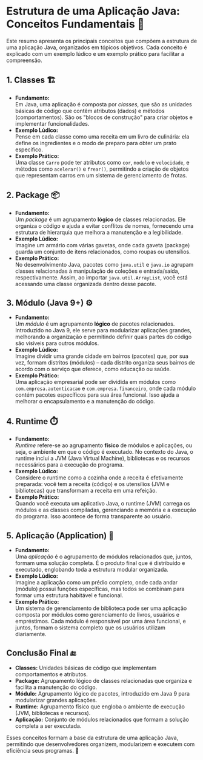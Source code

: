 # Estrutura de uma Aplicação Java: Conceitos Fundamentais 🚀

Este resumo apresenta os principais conceitos que compõem a estrutura de uma aplicação Java, organizados em tópicos objetivos. Cada conceito é explicado com um exemplo lúdico e um exemplo prático para facilitar a compreensão.



## 1. Classes 🏗️
- **Fundamento:**  
  Em Java, uma aplicação é composta por *classes*, que são as unidades básicas de código que contêm atributos (dados) e métodos (comportamentos). São os "blocos de construção" para criar objetos e implementar funcionalidades.
- **Exemplo Lúdico:**  
  Pense em cada classe como uma receita em um livro de culinária: ela define os ingredientes e o modo de preparo para obter um prato específico.
- **Exemplo Prático:**  
  Uma classe `Carro` pode ter atributos como `cor`, `modelo` e `velocidade`, e métodos como `acelerar()` e `frear()`, permitindo a criação de objetos que representam carros em um sistema de gerenciamento de frotas.



## 2. Package 📦
- **Fundamento:**  
  Um *package* é um agrupamento **lógico** de classes relacionadas. Ele organiza o código e ajuda a evitar conflitos de nomes, fornecendo uma estrutura de hierarquia que melhora a manutenção e a legibilidade.
- **Exemplo Lúdico:**  
  Imagine um armário com várias gavetas, onde cada gaveta (package) guarda um conjunto de itens relacionados, como roupas ou utensílios.
- **Exemplo Prático:**  
  No desenvolvimento Java, pacotes como `java.util` e `java.io` agrupam classes relacionadas à manipulação de coleções e entrada/saída, respectivamente. Assim, ao importar `java.util.ArrayList`, você está acessando uma classe organizada dentro desse pacote.



## 3. Módulo (Java 9+) ⚙️
- **Fundamento:**  
  Um *módulo* é um agrupamento **lógico** de pacotes relacionados. Introduzido no Java 9, ele serve para modularizar aplicações grandes, melhorando a organização e permitindo definir quais partes do código são visíveis para outros módulos.
- **Exemplo Lúdico:**  
  Imagine dividir uma grande cidade em bairros (pacotes) que, por sua vez, formam distritos (módulos) – cada distrito organiza seus bairros de acordo com o serviço que oferece, como educação ou saúde.
- **Exemplo Prático:**  
  Uma aplicação empresarial pode ser dividida em módulos como `com.empresa.autenticacao` e `com.empresa.financeiro`, onde cada módulo contém pacotes específicos para sua área funcional. Isso ajuda a melhorar o encapsulamento e a manutenção do código.



## 4. Runtime ⏱️
- **Fundamento:**  
  *Runtime* refere-se ao agrupamento **físico** de módulos e aplicações, ou seja, o ambiente em que o código é executado. No contexto do Java, o runtime inclui a JVM (Java Virtual Machine), bibliotecas e os recursos necessários para a execução do programa.
- **Exemplo Lúdico:**  
  Considere o runtime como a cozinha onde a receita é efetivamente preparada: você tem a receita (código) e os utensílios (JVM e bibliotecas) que transformam a receita em uma refeição.
- **Exemplo Prático:**  
  Quando você executa um aplicativo Java, o runtime (JVM) carrega os módulos e as classes compiladas, gerenciando a memória e a execução do programa. Isso acontece de forma transparente ao usuário.



## 5. Aplicação (Application) 📱
- **Fundamento:**  
  Uma *aplicação* é o agrupamento de módulos relacionados que, juntos, formam uma solução completa. É o produto final que é distribuído e executado, englobando toda a estrutura modular organizada.
- **Exemplo Lúdico:**  
  Imagine a aplicação como um prédio completo, onde cada andar (módulo) possui funções específicas, mas todos se combinam para formar uma estrutura habitável e funcional.
- **Exemplo Prático:**  
  Um sistema de gerenciamento de biblioteca pode ser uma aplicação composta por módulos como gerenciamento de livros, usuários e empréstimos. Cada módulo é responsável por uma área funcional, e juntos, formam o sistema completo que os usuários utilizam diariamente.



## Conclusão Final 🔚
- **Classes:** Unidades básicas de código que implementam comportamentos e atributos.  
- **Package:** Agrupamento lógico de classes relacionadas que organiza e facilita a manutenção do código.  
- **Módulo:** Agrupamento lógico de pacotes, introduzido em Java 9 para modularizar grandes aplicações.  
- **Runtime:** Agrupamento físico que engloba o ambiente de execução (JVM, bibliotecas e recursos).  
- **Aplicação:** Conjunto de módulos relacionados que formam a solução completa a ser executada.

Esses conceitos formam a base da estrutura de uma aplicação Java, permitindo que desenvolvedores organizem, modularizem e executem com eficiência seus programas. 🚀